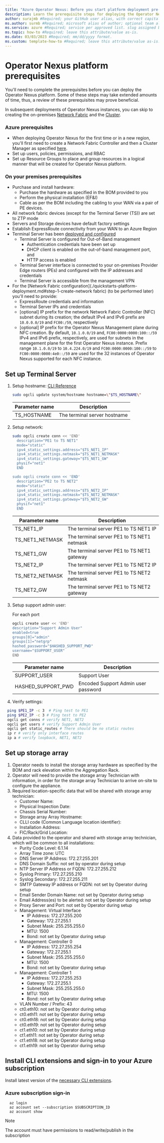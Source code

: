 ```yaml
---
title: "Azure Operator Nexus: Before you start platform deployment pre-requisites"
description: Learn the prerequisite steps for deploying the Operator Nexus platform software.
author: surajmb #Required; your GitHub user alias, with correct capitalization.
ms.author: surmb #Required; microsoft alias of author; optional team alias.
ms.service: azure #Required; service per approved list. slug assigned by ACOM.
ms.topic: how-to #Required; leave this attribute/value as-is.
ms.date: 03/03/2023 #Required; mm/dd/yyyy format.
ms.custom: template-how-to #Required; leave this attribute/value as-is.
---
```


# Operator Nexus platform prerequisites

You'll need to complete the prerequisites before you can deploy the
Operator Nexus platform. Some of these steps may take
extended amounts of time, thus, a review of these prerequisites may prove beneficial.

In subsequent deployments of Operator Nexus instances, you can skip to creating the on-premises
[Network Fabric](./howto-configure-network-fabric.md) and the [Cluster](./howto-configure-cluster.md). 

### Azure prerequisites

- When deploying Operator Nexus for the first time or in a new region,
you'll first need to create a Network Fabric Controller and then a Cluster Manager as specified [here](./howto-azure-operator-nexus-prerequisites.md).
- Set up users, policies, permissions, and RBAC
- Set up Resource Groups to place and group resources in a logical manner
  that will be created for Operator Nexus platform.

### On your premises prerequisites

- Purchase and install hardware:
  - Purchase the hardware as specified in the BOM provided to you
  - Perform the physical installation (EF&I)
  - Cable as per the BOM including the cabling to your WAN via a pair of PE devices.
- All network fabric devices (except for the Terminal Server (TS)) are set to ZTP mode
- Servers and Storage devices have default factory settings
- Establish ExpressRoute connectivity from your WAN to an Azure Region
- Terminal Server has been [deployed and configured](#set-up-terminal-server)
  - Terminal Server is configured for Out-of-Band management
    - Authentication credentials have been set up
    - DHCP client is enabled on the out-of-band management port, and
    - HTTP access is enabled
  - Terminal Server interface is connected to your on-premises Provider Edge routers (PEs) and configured with the IP addresses and credentials
  - Terminal Server is accessible from the management VPN
- For the [Network Fabric configuration](./quickstarts-platform-deployment.md#step-1-create-network fabric) (to be performed later)
  you'll need to provide:
  - ExpressRoute credentials and information
  - Terminal Server IPs and credentials
  - [optional] IP prefix for the network
    Network Fabric Controller (NFC) subnet during its creation; the default IPv4 and IPv6
    prefix are `10.0.0.0/19` and `FC00:/59`, respectively
  - [optional] IP prefix for the Operator Nexus
    Management plane during NFC creation.
    By default, `10.1.0.0/19` and, `FC00:0000:0000:100::/59`
    IPv4 and IPv6 prefix, respectively, are used for subnets in the management plane for the first
    Operator Nexus instance. Prefix range `10.1.0.0/19` to `10.4.224.0/19` and
    `FC00:0000:0000:100::/59` to `FC00:0000:0000:4e0::/59` are used for
    the 32 instances of Operator Nexus supported for each NFC instance.

## Set up Terminal Server

1. Setup hostname:
   [CLI Reference](https://opengear.zendesk.com/hc/articles/360044253292-Using-the-configuration-CLI-ogcli-)

   ```bash
   sudo ogcli update system/hostname hostname=\"$TS_HOSTNAME\"
   ```

   | Parameter name | Description                  |
   | -------------- | ---------------------------- |
   | TS_HOSTNAME    | The terminal server hostname |

2. Setup network:

   ```bash
   sudo ogcli create conn << 'END'
     description="PE1 to TS NET1"
     mode="static"
     ipv4_static_settings.address="$TS_NET1_IP"
     ipv4_static_settings.netmask="$TS_NET1_NETMASK"
     ipv4_static_settings.gateway="$TS_NET1_GW"
     physif="net1"
     END

   sudo ogcli create conn << 'END'
     description="PE2 to TS NET2"
     mode="static"
     ipv4_static_settings.address="$TS_NET2_IP"
     ipv4_static_settings.netmask="$TS_NET2_NETMASK"
     ipv4_static_settings.gateway="$TS_NET2_GW"
     physif="net1"
     END
   ```

   | Parameter name  | Description                                |
   | --------------- | ------------------------------------------ |
   | TS_NET1_IP      | The terminal server PE1 to TS NET1 IP      |
   | TS_NET1_NETMASK | The terminal server PE1 to TS NET1 netmask |
   | TS_NET1_GW      | The terminal server PE1 to TS NET1 gateway |
   | TS_NET2_IP      | The terminal server PE1 to TS NET2 IP      |
   | TS_NET2_NETMASK | The terminal server PE1 to TS NET2 netmask |
   | TS_NET2_GW      | The terminal server PE1 to TS NET2 gateway |

3. Setup support admin user:

   For each port

   ```bash
   ogcli create user << 'END'
   description="Support Admin User"
   enabled=true
   groups[0]="admin"
   groups[1]="netgrp"
   hashed_password="$HASHED_SUPPORT_PWD"
   username="$SUPPORT_USER"
   END
   ```

   | Parameter name     | Description                         |
   | ------------------ | ----------------------------------- |
   | SUPPORT_USER       | Support User                        |
   | HASHED_SUPPORT_PWD | Encoded Support Admin user password |

4. Verify settings:

```bash
 ping $PE1_IP -c 3  # Ping test to PE1
 ping $PE2_IP -c 3 # Ping test to PE2
 ogcli get conns # verify NET1, NET2
 ogcli get users # verify Support Admin User
 ogcli get static_routes # There should be no static routes
 ip r # verify only interface routes
 ip a # verify loopback, NET1, NET2
```

## Set up storage array

1. Operator needs to install the storage array hardware as specified by the BOM and rack elevation within the Aggregation Rack.
2. Operator will need to provide the storage array Technician with information, in order for the storage array Technician to arrive on-site to configure the appliance.
3. Required location-specific data that will be shared with storage array technician:
   - Customer Name:
   - Physical Inspection Date:
   - Chassis Serial Number:
   - Storage array Array Hostname:
   - CLLI code (Common Language location identifier):
   - Installation Address:
   - FIC/Rack/Grid Location:
4. Data provided to the operator and shared with storage array technician, which will be common to all installations:
   - Purity Code Level: 6.1.14
   - Array Time zone: UTC
   - DNS Server IP Address: 172.27.255.201
   - DNS Domain Suffix: not set by operator during setup
   - NTP Server IP Address or FQDN: 172.27.255.212
   - Syslog Primary: 172.27.255.210
   - Syslog Secondary: 172.27.255.211
   - SMTP Gateway IP address or FQDN: not set by Operator during setup
   - Email Sender Domain Name: not set by Operator during setup
   - Email Address(es) to be alerted: not set by Operator during setup
   - Proxy Server and Port: not set by Operator during setup
   - Management: Virtual Interface
     - IP Address: 172.27.255.200
     - Gateway: 172.27.255.1
     - Subnet Mask: 255.255.255.0
     - MTU: 1500
     - Bond: not set by Operator during setup
   - Management: Controller 0
     - IP Address: 172.27.255.254
     - Gateway: 172.27.255.1
     - Subnet Mask: 255.255.255.0
     - MTU: 1500
     - Bond: not set by Operator during setup
   - Management: Controller 1
     - IP Address: 172.27.255.253
     - Gateway: 172.27.255.1
     - Subnet Mask: 255.255.255.0
     - MTU: 1500
     - Bond: not set by Operator during setup
   - VLAN Number / Prefix: 43
   - ct0.eth10: not set by Operator during setup
   - ct0.eth11: not set by Operator during setup
   - ct0.eth18: not set by Operator during setup
   - ct0.eth19: not set by Operator during setup
   - ct1.eth10: not set by Operator during setup
   - ct1.eth11: not set by Operator during setup
   - ct1.eth18: not set by Operator during setup
   - ct1.eth19: not set by Operator during setup

## Install CLI extensions and sign-in to your Azure subscription

Install latest version of the
[necessary CLI extensions](./howto-install-cli-extensions.md).

### Azure subscription sign-in

```azurecli
  az login
  az account set --subscription $SUBSCRIPTION_ID
  az account show
```

>[!NOTE]
>The account must have permissions to read/write/publish in the subscription
